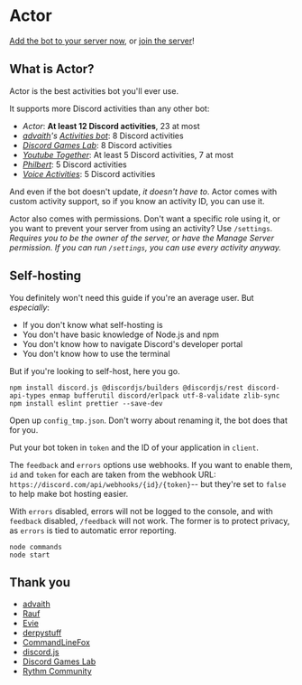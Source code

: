 # Actor
[Add the bot to your server now](https://discord.com/api/oauth2/authorize?client_id=891437279858540554&permissions=1&scope=bot%20applications.commands&response=code), or [join the server](https://top.gg/servers/887291094885339147)!

## What is Actor?
Actor is the best activities bot you'll ever use.

It supports more Discord activities than any other bot:
- *Actor*: **At least 12 Discord activities**, 23 at most
- *[advaith](https://github.com/advaith1)'s [Activities bot](https://github.com/advaith1/activities)*: 8 Discord activities
- *[Discord Games Lab](https://discord.gg/discordgameslab)*: 8 Discord activities
- *[Youtube Together](https://top.gg/bot/831408659262472222)*: At least 5 Discord activities, 7 at most
- *[Philbert](https://philbert.fish)*: 5 Discord activities
- *[Voice Activities](https://arealwant.github.io/VoiceActivities/)*: 5 Discord activities

And even if the bot doesn't update, *it doesn't have to*. Actor comes with custom activity support, so if you know an activity ID, you can use it.

Actor also comes with permissions. Don't want a specific role using it, or you want to prevent your server from using an activity? Use `/settings`. *Requires you to be the owner of the server, or have the Manage Server permission. If you can run `/settings`, you can use every activity anyway.*

## Self-hosting
You definitely won't need this guide if you're an average user. But *especially*:
- If you don't know what self-hosting is
- You don't have basic knowledge of Node.js and npm
- You don't know how to navigate Discord's developer portal
- You don't know how to use the terminal

But if you're looking to self-host, here you go.
```
npm install discord.js @discordjs/builders @discordjs/rest discord-api-types enmap bufferutil discord/erlpack utf-8-validate zlib-sync
npm install eslint prettier --save-dev
```

Open up `config_tmp.json`. Don't worry about renaming it, the bot does that for you. 

Put your bot token in `token` and the ID of your application in `client`. 

The `feedback` and `errors` options use webhooks. If you want to enable them, `id` and `token` for each are taken from the webhook URL: `https://discord.com/api/webhooks/{id}/{token}`-- but they're set to `false` to help make bot hosting easier.

With `errors` disabled, errors will not be logged to the console, and with `feedback` disabled, `/feedback` will not work. The former is to protect privacy, as `errors` is tied to automatic error reporting.

```
node commands
node start
```

## Thank you
- [advaith](https://github.com/advaith1)
- [Rauf](https://github.com/ItsRauf)
- [Evie](https://github.com/eslachance)
- [derpystuff](https://gitlab.com/derpystuff)
- [CommandLineFox](https://github.com/CommandLineFox)
- [discord.js](https://github.com/discordjs/discord.js)
- [Discord Games Lab](https://discord.gg/discordgameslab)
- [Rythm Community](https://discord.gg/rythm)
